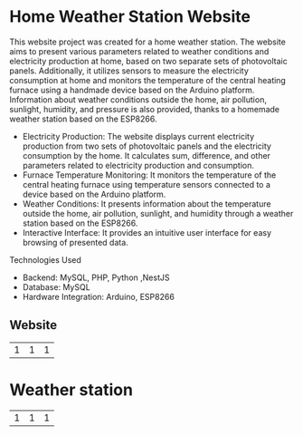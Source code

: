 # Home Weather Station Website

This website project was created for a home weather station. The website aims to present various parameters related to weather conditions and electricity production at home, based on two separate sets of photovoltaic panels. Additionally, it utilizes sensors to measure the electricity consumption at home and monitors the temperature of the central heating furnace using a handmade device based on the Arduino platform. Information about weather conditions outside the home, air pollution, sunlight, humidity, and pressure is also provided, thanks to a homemade weather station based on the ESP8266.

* Electricity Production: The website displays current electricity production from two sets of photovoltaic panels and the electricity consumption by the home. It calculates sum, difference, and other parameters related to electricity production and consumption.
* Furnace Temperature Monitoring: It monitors the temperature of the central heating furnace using temperature sensors connected to a device based on the Arduino platform.
* Weather Conditions: It presents information about the temperature outside the home, air pollution, sunlight, and humidity through a weather station based on the ESP8266.
* Interactive Interface: It provides an intuitive user interface for easy browsing of presented data.

Technologies Used

* Backend: MySQL, PHP, Python ,NestJS
* Database: MySQL
* Hardware Integration: Arduino, ESP8266

## Website

<table>
<tr>
<td>
1
</td>
<td>
1
</td>
<td>
1
</td>
</tr>
</table>

# Weather station

<table>
<tr>
<td>
1
</td>
<td>
1
</td>
<td>
1
</td>
</tr>
</table>
